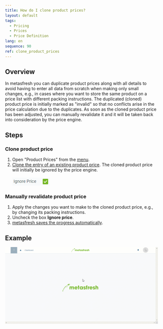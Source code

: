 ```yaml
---
title: How do I clone product prices?
layout: default
tags:
  - Pricing
  - Prices
  - Price Definition
lang: en
sequence: 90
ref: clone_product_prices
---
```


## Overview
In metasfresh you can duplicate product prices along with all details to avoid having to enter all data from scratch when making only small changes, e.g., in cases where you want to store the same product on a price list with different packing instructions. The duplicated (cloned) product price is initially marked as "invalid" so that no conflicts arise in the price calculation due to the duplicates. As soon as the cloned product price has been adjusted, you can manually revalidate it and it will be taken back into consideration by the price engine.

## Steps

### Clone product price
1. Open "Product Prices" from the [menu](Menu).
1. [Clone the entry of an existing product price](clone_record_window). The cloned product price will initially be ignored by the price engine.<br><br>![Checkbox "Ignore price"=Y](assets/Ignore_price.png)

### Manually revalidate product price
1. Apply the changes you want to make to the cloned product price, e.g., by changing its packing instructions.
1. Uncheck the box **Ignore price**.
1. [metasfresh saves the progress automatically](Saveindicator).

## Example
![](assets/Clone_product_prices.gif)

